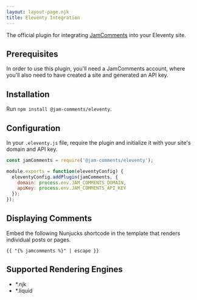 ```yaml
---
layout: layout-page.njk
title: Eleventy Integration
---
```


The official plugin for integrating [JamComments](https://jamcomments.com) into your Eleventy site.

## Prerequisites

In order to use this plugin, you'll need a JamComments account, where you'll also need to have created a site and generated an API key.

## Installation

Run `npm install @jam-comments/eleventy`.

## Configuration

In your `.eleventy.js` file, require the plugin and initialize it with your site's domain and API key.

```js
const jamComments = require('@jam-comments/eleventy');

module.exports = function(eleventyConfig) {
  eleventyConfig.addPlugin(jamComments, {
    domain: process.env.JAM_COMMENTS_DOMAIN,
    apiKey: process.env.JAM_COMMENTS_API_KEY
  });
});
```

## Displaying Comments

Embed the following Nunjucks shortcode in the template that renders individual posts or pages.

```
{{ "{% jamcomments %}" | escape }}
```

## Supported Rendering Engines

- \*.njk
- \*.liquid
